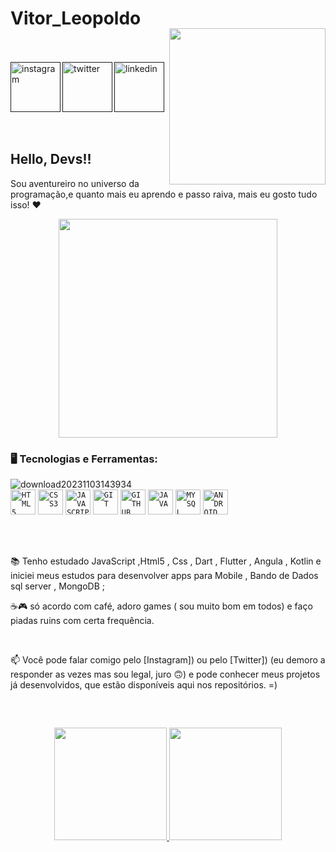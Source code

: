 # Vitor_Leopoldo

<img align="right" width="250px" style="margin-top:-20px" src=" ![download20231103143934](https://github.com/vitorleopoldo/vitorleopoldo/assets/91163817/6dff042f-0d86-41be-b359-a1cc863d0876)
">

</br>
</br>

<div dsplay="inline-block">
 

 <a href=" ">
    <img align="left" width="80px" src="https://i.ibb.co/qkGSp1D/instagram.png" alt="instagram" style="vertical-align:top;">
  </a> 
  <a href="">
    <img align="left" width="80px" src="https://i.ibb.co/ZcFHDpv/twitter.png" alt="twitter" style="vertical-align:top;">
  </a>
  <a href= "" >
    <img width="80px" src="https://i.ibb.co/RyZx12b/linkedin.png" alt="linkedin" style="vertical-align:top;">
  </a>
</div>





</br>
</br>

## Hello, Devs!!

 Sou aventureiro no universo da programação,e quanto mais eu aprendo e passo raiva, mais eu gosto  tudo isso!  ❤

<p align="center">
  <img src="https://super.abril.com.br/wp-content/uploads/2016/09/super_imggato_digitando_0.gif" width="350">
</p>

### 🖥️ Tecnologias e Ferramentas: 
![download20231103143934](https://github.com/vitorleopoldo/vitorleopoldo/assets/91163817/6dff042f-0d86-41be-b359-a1cc863d0876)  
<code><img width="40px" src="https://cdn.jsdelivr.net/gh/devicons/devicon/icons/html5/html5-original-wordmark.svg" title = "HTML5"/></code>
<code><img width="40px" src="https://cdn.jsdelivr.net/gh/devicons/devicon/icons/css3/css3-original-wordmark.svg" title = "CSS3"/></code>
<code><img width="40px" src="https://cdn.jsdelivr.net/gh/devicons/devicon/icons/javascript/javascript-original.svg" title = "JAVASCRIPT"/></code>
<code><img width="40px" src="https://cdn.jsdelivr.net/gh/devicons/devicon/icons/git/git-original.svg" title = "GIT"/></code>
<code><img width="40px" src="https://cdn.jsdelivr.net/gh/devicons/devicon/icons/github/github-original.svg" title = "GITHUB"/></code>
<code><img width="40px" src="https://cdn.jsdelivr.net/gh/devicons/devicon/icons/java/java-original.svg" title = "JAVA"/></code>
<code><img width="40px" src="https://cdn.jsdelivr.net/gh/devicons/devicon/icons/mysql/mysql-original.svg" title = "MYSQL"/></code>
<code><img width="40px" src="https://cdn.jsdelivr.net/gh/devicons/devicon/icons/android/android-original.svg" title = "ANDROID"/></code>


</br>
</br>
<div display="inline-block">

 <p align="left">📚 Tenho estudado JavaScript ,Html5 , Css , Dart , Flutter , Angula , Kotlin e iniciei meus estudos para desenvolver apps para Mobile , Bando de Dados sql  server , MongoDB ;</p>

 <p align="left">☕🎮 só acordo com café, adoro games ( sou muito bom  em todos) e faço piadas ruins com certa frequência.</p>
</div>



</br>

📫 Você pode falar comigo pelo [Instagram]) ou pelo [Twitter]) (eu demoro a responder as vezes mas sou legal, juro 🙃) e pode conhecer meus projetos já desenvolvidos, que estão disponíveis aqui nos repositórios. =)

</br>



##
<p align="center">
<a href="https://github.com/vitorleopoldo">
  <img height="180em" src="https://github-readme-stats-eight-theta.vercel.app/api?username=jeniblodev&show_icons=true&theme=algolia&include_all_commits=true&count_private=true"/>
  <img height="180em" src="https://github-readme-stats-eight-theta.vercel.app/api/top-langs/?username=jeniblodev&layout=compact&langs_count=8&theme=algolia"/>


